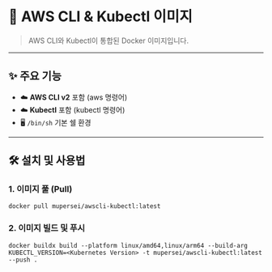 # 🐋 AWS CLI & Kubectl 이미지

> AWS CLI와 Kubectl이 통합된 Docker 이미지입니다.

---

## ✨ 주요 기능

- ☁️ **AWS CLI v2** 포함 (aws 명령어)
- ☁️ **Kubectl** 포함 (kubectl 명령어)
- 🖥️ `/bin/sh` 기본 쉘 환경  

---

## 🛠️ 설치 및 사용법

### 1. 이미지 풀 (Pull)
```
docker pull mupersei/awscli-kubectl:latest
```

### 2. 이미지 빌드 및 푸시
```
docker buildx build --platform linux/amd64,linux/arm64 --build-arg KUBECTL_VERSION=<Kubernetes Version> -t mupersei/awscli-kubectl:latest  --push .
```
